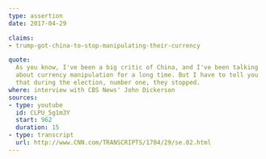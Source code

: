 ```yaml
---
type: assertion
date: 2017-04-29

claims:
- trump-got-china-to-stop-manipulating-their-currency

quote:
  As you know, I've been a big critic of China, and I've been talking
  about currency manipulation for a long time. But I have to tell you
  that during the election, number one, they stopped.
where: interview with CBS News' John Dickerson
sources:
- type: youtube
  id: CLPU_5g1m3Y
  start: 962
  duration: 15
- type: transcript
  url: http://www.CNN.com/TRANSCRIPTS/1704/29/se.02.html
---
```

